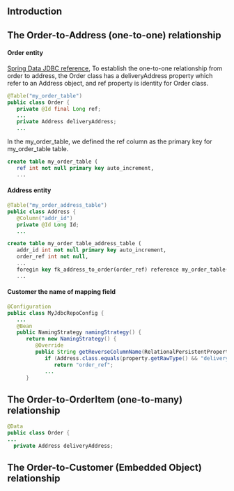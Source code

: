 ## Introduction

## The Order-to-Address (one-to-one) relationship

#### Order entity

[Spring Data JDBC reference](https://docs.spring.io/spring-data/jdbc/docs/1.0.8.RELEASE/reference/html/#jdbc.entity-persistence.types), 
To establish the one-to-one relationship from order to address, the Order class has a deliveryAddress property which refer to an Address object, and ref property is identity for Order class.

```Java
@Table("my_order_table")
public class Order {
   private @Id final Long ref;
   ...
   private Address deliveryAddress;
   ...  
```

In the my_order_table, we defined the ref column as the primary key for my_order_table table.
```sql
create table my_order_table (
   ref int not null primary key auto_increment,
   ...
```

#### Address entity

```Java
@Table("my_order_address_table")
public class Address {
   @Column("addr_id")
   private @Id Long Id;
   ...
```
```sql
create table my_order_table_address_table (
   addr_id int not null primary key auto_increment,
   order_ref int not null,
   ...
   foregin key fk_address_to_order(order_ref) reference my_order_table(ref)
   ...
```

#### Customer the name of mapping field

```java
@Configuration
public class MyJdbcRepoConfig {
   ...
   @Bean
   public NamingStrategy namingStrategy() {
      return new NamingStrategy() {
         @Override
         public String getReverseColumnName(RelationalPersistentProperty property) {
            if (Address.class.equals(property.getRawType() && "deliveryAddress".equals(property.getName())) {
               return "order_ref";
            ...
      }
```

## The Order-to-OrderItem (one-to-many) relationship

```Java
@Data
public class Order {
...
  private Address deliveryAddress;
```

## The Order-to-Customer (Embedded Object) relationship
